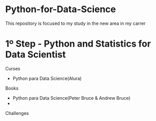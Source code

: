 # Python-for-Data-Science
This repository is focused to my study in the new area in my carrer

# 1º Step - Python and Statistics for Data Scientist
Curses
- Python para Data Science(Alura)
  
Books
- Python para Data Science(Peter Bruce & Andrew Bruce)
-
Challenges
